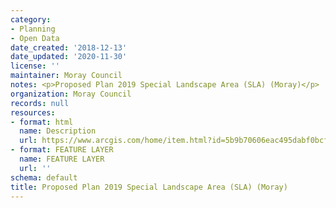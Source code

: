 ```yaml
---
category:
- Planning
- Open Data
date_created: '2018-12-13'
date_updated: '2020-11-30'
license: ''
maintainer: Moray Council
notes: <p>Proposed Plan 2019 Special Landscape Area (SLA) (Moray)</p>
organization: Moray Council
records: null
resources:
- format: html
  name: Description
  url: https://www.arcgis.com/home/item.html?id=5b9b70606eac495dabf0bcf82455e9b0
- format: FEATURE LAYER
  name: FEATURE LAYER
  url: ''
schema: default
title: Proposed Plan 2019 Special Landscape Area (SLA) (Moray)
---
```

